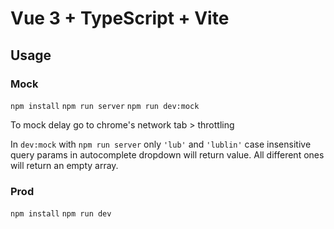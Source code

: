 # Vue 3 + TypeScript + Vite

## Usage

### Mock

`npm install`
`npm run server`
`npm run dev:mock`

To mock delay go to chrome's network tab > throttling

In `dev:mock` with `npm run server` only `'lub'` and `'lublin'` case insensitive query params in autocomplete dropdown will return value.
All different ones will return an empty array.

### Prod

`npm install`
`npm run dev`
